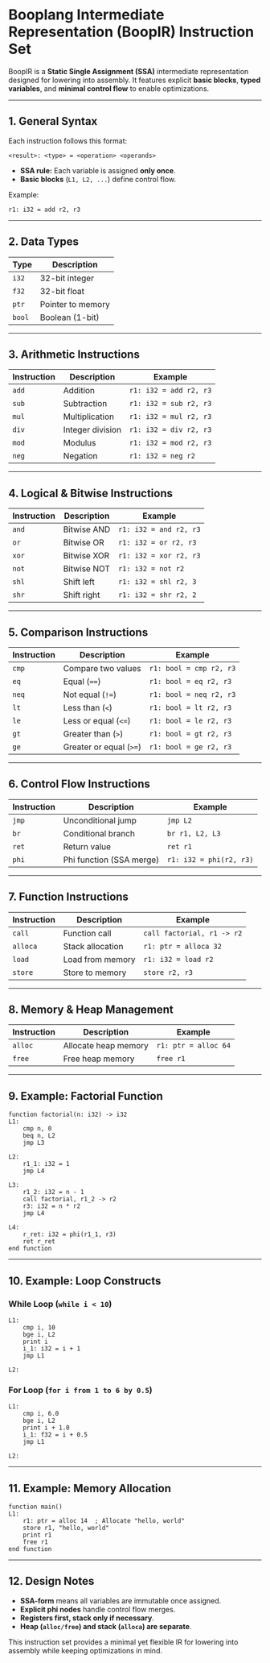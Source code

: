 # Booplang Intermediate Representation (BoopIR) Instruction Set

BoopIR is a **Static Single Assignment (SSA)** intermediate representation designed for lowering into assembly. It features explicit **basic blocks**, **typed variables**, and **minimal control flow** to enable optimizations.

---

## **1. General Syntax**
Each instruction follows this format:

```
<result>: <type> = <operation> <operands>
```

- **SSA rule:** Each variable is assigned **only once**.
- **Basic blocks** (`L1, L2, ...`) define control flow.

Example:
```plaintext
r1: i32 = add r2, r3
```

---

## **2. Data Types**
| Type   | Description           |
|--------|-----------------------|
| `i32`  | 32-bit integer        |
| `f32`  | 32-bit float          |
| `ptr`  | Pointer to memory     |
| `bool` | Boolean (1-bit)       |

---

## **3. Arithmetic Instructions**
| Instruction  | Description                 | Example |
|-------------|-----------------------------|---------|
| `add`       | Addition                     | `r1: i32 = add r2, r3` |
| `sub`       | Subtraction                  | `r1: i32 = sub r2, r3` |
| `mul`       | Multiplication               | `r1: i32 = mul r2, r3` |
| `div`       | Integer division             | `r1: i32 = div r2, r3` |
| `mod`       | Modulus                      | `r1: i32 = mod r2, r3` |
| `neg`       | Negation                     | `r1: i32 = neg r2` |

---

## **4. Logical & Bitwise Instructions**
| Instruction  | Description                 | Example |
|-------------|-----------------------------|---------|
| `and`       | Bitwise AND                  | `r1: i32 = and r2, r3` |
| `or`        | Bitwise OR                   | `r1: i32 = or r2, r3` |
| `xor`       | Bitwise XOR                  | `r1: i32 = xor r2, r3` |
| `not`       | Bitwise NOT                  | `r1: i32 = not r2` |
| `shl`       | Shift left                   | `r1: i32 = shl r2, 3` |
| `shr`       | Shift right                  | `r1: i32 = shr r2, 2` |

---

## **5. Comparison Instructions**
| Instruction  | Description                 | Example |
|-------------|-----------------------------|---------|
| `cmp`       | Compare two values          | `r1: bool = cmp r2, r3` |
| `eq`        | Equal (`==`)                | `r1: bool = eq r2, r3` |
| `neq`       | Not equal (`!=`)            | `r1: bool = neq r2, r3` |
| `lt`        | Less than (`<`)             | `r1: bool = lt r2, r3` |
| `le`        | Less or equal (`<=`)        | `r1: bool = le r2, r3` |
| `gt`        | Greater than (`>`)          | `r1: bool = gt r2, r3` |
| `ge`        | Greater or equal (`>=`)     | `r1: bool = ge r2, r3` |

---

## **6. Control Flow Instructions**
| Instruction  | Description                 | Example |
|-------------|-----------------------------|---------|
| `jmp`       | Unconditional jump          | `jmp L2` |
| `br`        | Conditional branch          | `br r1, L2, L3` |
| `ret`       | Return value                 | `ret r1` |
| `phi`       | Phi function (SSA merge)    | `r1: i32 = phi(r2, r3)` |

---

## **7. Function Instructions**
| Instruction  | Description                 | Example |
|-------------|-----------------------------|---------|
| `call`      | Function call                | `call factorial, r1 -> r2` |
| `alloca`    | Stack allocation             | `r1: ptr = alloca 32` |
| `load`      | Load from memory             | `r1: i32 = load r2` |
| `store`     | Store to memory              | `store r2, r3` |

---

## **8. Memory & Heap Management**
| Instruction  | Description                 | Example |
|-------------|-----------------------------|---------|
| `alloc`     | Allocate heap memory        | `r1: ptr = alloc 64` |
| `free`      | Free heap memory            | `free r1` |

---

## **9. Example: Factorial Function**
```plaintext
function factorial(n: i32) -> i32
L1:
    cmp n, 0
    beq n, L2
    jmp L3

L2:
    r1_1: i32 = 1
    jmp L4

L3:
    r1_2: i32 = n - 1
    call factorial, r1_2 -> r2
    r3: i32 = n * r2
    jmp L4

L4:
    r_ret: i32 = phi(r1_1, r3)
    ret r_ret
end function
```

---

## **10. Example: Loop Constructs**
### **While Loop (`while i < 10`)**
```plaintext
L1:
    cmp i, 10
    bge i, L2
    print i
    i_1: i32 = i + 1
    jmp L1

L2:
```

### **For Loop (`for i from 1 to 6 by 0.5`)**
```plaintext
L1:
    cmp i, 6.0
    bge i, L2
    print i + 1.0
    i_1: f32 = i + 0.5
    jmp L1

L2:
```

---

## **11. Example: Memory Allocation**
```plaintext
function main()
L1:
    r1: ptr = alloc 14  ; Allocate "hello, world"
    store r1, "hello, world"
    print r1
    free r1
end function
```

---

## **12. Design Notes**
- **SSA-form** means all variables are immutable once assigned.
- **Explicit phi nodes** handle control flow merges.
- **Registers first, stack only if necessary**.
- **Heap (`alloc/free`) and stack (`alloca`) are separate**.

This instruction set provides a minimal yet flexible IR for lowering into assembly while keeping optimizations in mind.

